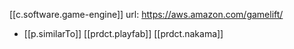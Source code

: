 
[[c.software.game-engine]]
url: https://aws.amazon.com/gamelift/

- [[p.similarTo]] [[prdct.playfab]] [[prdct.nakama]]
